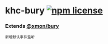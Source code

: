 # khc-bury [![npm license](https://img.shields.io/npm/l/@xmon/bury.svg?sanitize=true)](https://github.com/darkXmo/bury/blob/main/LICENSE)

### Extends [@xmon/bury](https://www.npmjs.com/package/@xmon/bury)

`新增默认事件监听`
